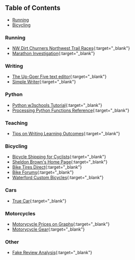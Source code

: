 ## Table of Contents

-   [Running](#Running)
-   [Bicycling](#Bicycling)

### Running 
  -   [NW Dirt Churners Northwest Trail Races](https://nwdirtchurners.com/northwest-trail-races/){:target="_blank"}
  -   [Marathon Investigation](https://www.marathoninvestigation.com/){:target="_blank"}

### Writing
-   [The Up-Goer Five text editor](http://splasho.com/upgoer5/){:target="_blank"}
-   [Simple Writer](https://xkcd.com/simplewriter/){:target="_blank"}

### Python 
-   [Python w3schools Tutorial](https://www.w3schools.com/python/default.asp){:target="_blank"}
-   [Processing Python Functions Reference](https://py.processing.org/reference/){:target="_blank"}

### Teaching 
-   [Tips on Writing Learning Outcomes](https://www.library.illinois.edu/staff/infolit/learningoutcomes/){:target="_blank"}

### Bicycling 
-   [Bicycle Shipping for Cyclists](https://www.bikeflights.com/){:target="_blank"}
-   [Sheldon Brown's Home Page](https://www.sheldonbrown.com/home.html){:target="_blank"}
-   [Bike Tires Direct](https://www.biketiresdirect.com/){:target="_blank"}
-   [Bike Forums](https://www.bikeforums.net/forum.php){:target="_blank"}
-   [Waterford Custom Bicycles](https://waterfordbikes.com/w/){:target="_blank"}

### Cars 
-   [True Car](https://www.truecar.com/){:target="_blank"}

### Motorcycles 
-   [Motorycycle Prices on Graphs](https://motorcyclegraph.com/){:target="_blank"}
-   [Motorycycle Gear](http://www.motorcyclegear.com/){:target="_blank"}

### Other 
-   [Fake Review Analysis](https://www.fakespot.com/){:target="_blank"}






